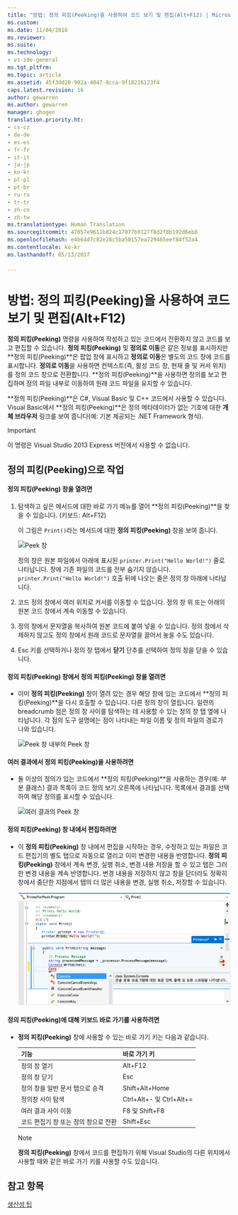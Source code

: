 ```yaml
---
title: "방법: 정의 피킹(Peeking)을 사용하여 코드 보기 및 편집(Alt+F12) | Microsoft Docs"
ms.custom: 
ms.date: 11/04/2016
ms.reviewer: 
ms.suite: 
ms.technology:
- vs-ide-general
ms.tgt_pltfrm: 
ms.topic: article
ms.assetid: 45f3dd20-902a-4047-8cca-9f18216123f4
caps.latest.revision: 16
author: gewarren
ms.author: gewarren
manager: ghogen
translation.priority.ht:
- cs-cz
- de-de
- es-es
- fr-fr
- it-it
- ja-jp
- ko-kr
- pl-pl
- pt-br
- ru-ru
- tr-tr
- zh-cn
- zh-tw
ms.translationtype: Human Translation
ms.sourcegitcommit: 47057e9611b824c17077b9127f8d2f8b192d6eb8
ms.openlocfilehash: e4b64d7c82e28c5ba58157ea729465eef84f52a4
ms.contentlocale: ko-kr
ms.lasthandoff: 05/13/2017

---
```

# <a name="how-to-view-and-edit-code-by-using-peek-definition-altf12"></a>방법: 정의 피킹(Peeking)을 사용하여 코드 보기 및 편집(Alt+F12)
**정의 피킹(Peeking)** 명령을 사용하여 작성하고 있는 코드에서 전환하지 않고 코드를 보고 편집할 수 있습니다. **정의 피킹(Peeking)** 및 **정의로 이동**은 같은 정보를 표시하지만 **정의 피킹(Peeking)**은 팝업 창에 표시하고 **정의로 이동**은 별도의 코드 창에 코드를 표시합니다. **정의로 이동**을 사용하면 컨텍스트(즉, 활성 코드 창, 현재 줄 및 커서 위치)를 정의 코드 창으로 전환합니다. **정의 피킹(Peeking)**을 사용하면 정의를 보고 편집하며 정의 파일 내부로 이동하여 원래 코드 파일을 유지할 수 있습니다.  
  
 **정의 피킹(Peeking)**은 C#, Visual Basic 및 C++ 코드에서 사용할 수 있습니다. Visual Basic에서 **정의 피킹(Peeking)**은 정의 메타데이터가 없는 기호에 대한 **개체 브라우저** 링크를 보여 줍니다(예: 기본 제공되는 .NET Framework 형식).  
  
> [!IMPORTANT]
>  이 명령은 Visual Studio 2013 Express 버전에서 사용할 수 없습니다.  
  
## <a name="working-with-peek-definition"></a>정의 피킹(Peeking)으로 작업  
  
#### <a name="to-open-a-peek-definition-window"></a>정의 피킹(Peeking) 창을 열려면  
  
1.  탐색하고 싶은 메서드에 대한 바로 가기 메뉴를 열어 **정의 피킹(Peeking)**을 찾을 수 있습니다. (키보드: Alt+F12)  
  
     이 그림은 `Print()`라는 메서드에 대한 **정의 피킹(Peeking)** 창을 보여 줍니다.  
  
     ![Peek 창](../ide/media/peekwindow.png "PeekWindow")  
  
     정의 창은 원본 파일에서 아래에 표시된 `printer.Print("Hello World!")` 줄로 나타납니다. 창에 기존 파일의 코드를 전부 숨기지 않습니다. `printer.Print("Hello World!")` 호출 뒤에 나오는 줄은 정의 창 아래에 나타납니다.  
  
2.  코드 정의 창에서 여러 위치로 커서를 이동할 수 있습니다. 정의 창 위 또는 아래의 원본 코드 창에서 계속 이동할 수 있습니다.  
  
3.  정의 창에서 문자열을 복사하여 원본 코드에 붙여 넣을 수 있습니다. 정의 창에서 삭제하지 않고도 정의 창에서 원래 코드로 문자열을 끌어서 놓을 수도 있습니다.  
  
4.  Esc 키를 선택하거나 정의 창 탭에서 **닫기** 단추를 선택하여 정의 창을 닫을 수 있습니다.  
  
#### <a name="to-open-a-peek-definition-window-from-within-a-peek-definition-window"></a>정의 피킹(Peeking) 창에서 정의 피킹(Peeking) 창을 열려면  
  
-   이미 **정의 피킹(Peeking)** 창이 열려 있는 경우 해당 창에 있는 코드에서 **정의 피킹(Peeking)**을 다시 호출할 수 있습니다. 다른 정의 창이 열립니다. 일련의 breadcrumb 점은 정의 창 사이를 탐색하는 데 사용할 수 있는 정의 창 탭 옆에 나타납니다. 각 점의 도구 설명에는 점이 나타내는 파일 이름 및 정의 파일의 경로가 나와 있습니다.  
  
     ![Peek 창 내부의 Peek 창](../ide/media/peekwithinpeek.png "PeekWithinPeek")  
  
#### <a name="to-use-peek-definition-with-multiple-results"></a>여러 결과에서 정의 피킹(Peeking)을 사용하려면  
  
-   둘 이상의 정의가 있는 코드에서 **정의 피킹(Peeking)**을 사용하는 경우(예: 부분 클래스) 결과 목록이 코드 정의 보기 오른쪽에 나타납니다. 목록에서 결과를 선택하여 해당 정의를 표시할 수 있습니다.  
  
     ![여러 결과의 Peek 창](../ide/media/peekmultiple.png "PeekMultiple")  
  
#### <a name="to-edit-inside-the-peek-definition-window"></a>정의 피킹(Peeking) 창 내에서 편집하려면  
  
-   이 **정의 피킹(Peeking)** 창 내에서 편집을 시작하는 경우, 수정하고 있는 파일은 코드 편집기의 별도 탭으로 자동으로 열리고 이미 변경한 내용을 반영합니다. **정의 피킹(Peeking)** 창에서 계속 변경, 실행 취소, 변경 내용 저장을 할 수 있고 탭은 그러한 변경 내용을 계속 반영합니다. 변경 내용을 저장하지 않고 창을 닫더라도 정확히 창에서 중단한 지점에서 탭의 더 많은 내용을 변경, 실행 취소, 저장할 수 있습니다.  
  
     ![Peek 창에서 편집](../ide/media/peekedit.png "PeekEdit")  
  
#### <a name="to-use-keyboard-shortcuts-for-peek-definition"></a>정의 피킹(Peeking)에 대해 키보드 바로 가기를 사용하려면  
  
-   **정의 피킹(Peeking)** 창에 사용할 수 있는 바로 가기 키는 다음과 같습니다.  
  
    |기능|바로 가기 키|  
    |-------------------|-----------------------|  
    |정의 창 열기|Alt+F12|  
    |정의 창 닫기|Esc|  
    |정의 창을 일반 문서 탭으로 승격|Shift+Alt+Home|  
    |정의창 사이 탐색|Ctrl+Alt+- 및 Ctrl+Alt+=|  
    |여러 결과 사이 이동|F8 및 Shift+F8|  
    |코드 편집기 창 또는 정의 창으로 전환|Shift+Esc|  
  
    > [!NOTE]
    >  **정의 피킹(Peeking)** 창에서 코드를 편집하기 위해 Visual Studio의 다른 위치에서 사용할 때와 같은 바로 가기 키를 사용할 수도 있습니다.  
  
## <a name="see-also"></a>참고 항목  
 [생산성 팁](../ide/productivity-tips-for-visual-studio.md)
